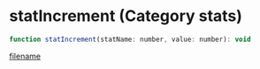 # statIncrement (Category stats)

```js
function statIncrement(statName: number, value: number): void
```

[filename](statIncrement_m.md ':include')